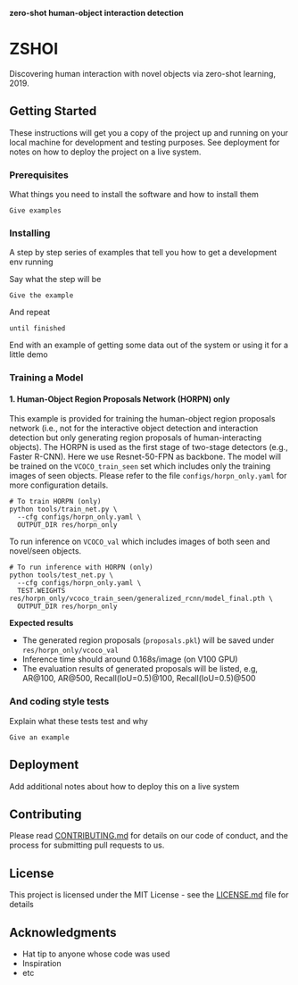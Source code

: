 **zero-shot human-object interaction detection**
# ZSHOI

Discovering human interaction with novel objects via zero-shot learning, 2019.

## Getting Started

These instructions will get you a copy of the project up and running on your local machine for development and testing purposes. See deployment for notes on how to deploy the project on a live system.

### Prerequisites

What things you need to install the software and how to install them

```
Give examples
```

### Installing

A step by step series of examples that tell you how to get a development env running

Say what the step will be

```
Give the example
```

And repeat

```
until finished
```

End with an example of getting some data out of the system or using it for a little demo

### Training a Model

#### 1. Human-Object Region Proposals Network (HORPN) only
This example is provided for training the human-object region proposals network (i.e., not for the interactive object detection and interaction detection but only generating region proposals of human-interacting objects). The HORPN is used as the first stage of two-stage detectors (e.g., Faster R-CNN). Here we use Resnet-50-FPN as backbone. The model will be trained on the `VCOCO_train_seen` set which includes only the training images of seen objects. Please refer to the file `configs/horpn_only.yaml` for more configuration details. 

```
# To train HORPN (only)
python tools/train_net.py \
  --cfg configs/horpn_only.yaml \
  OUTPUT_DIR res/horpn_only
```

To run inference on `VCOCO_val` which includes images of both seen and novel/seen objects. 

```
# To run inference with HORPN (only)
python tools/test_net.py \
  --cfg configs/horpn_only.yaml \
  TEST.WEIGHTS res/horpn_only/vcoco_train_seen/generalized_rcnn/model_final.pth \
  OUTPUT_DIR res/horpn_only
```

**Expected results**
- The generated region proposals (`proposals.pkl`) will be saved under `res/horpn_only/vcoco_val`
- Inference time should around 0.168s/image (on V100 GPU)
- The evaluation results of generated proposals will be listed, e.g, AR@100, AR@500, Recall(IoU=0.5)@100, Recall(IoU=0.5)@500

### And coding style tests

Explain what these tests test and why

```
Give an example
```

## Deployment

Add additional notes about how to deploy this on a live system

## Contributing

Please read [CONTRIBUTING.md](https://gist.github.com/PurpleBooth/b24679402957c63ec426) for details on our code of conduct, and the process for submitting pull requests to us.

## License

This project is licensed under the MIT License - see the [LICENSE.md](LICENSE.md) file for details

## Acknowledgments

* Hat tip to anyone whose code was used
* Inspiration
* etc
